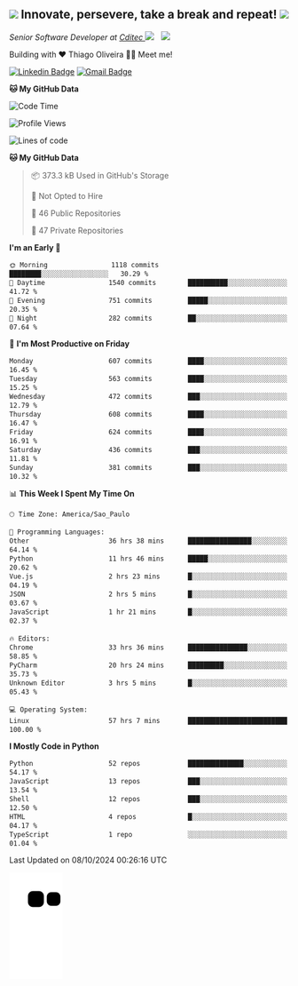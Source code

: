 <h2><img src="https://emojis.slackmojis.com/emojis/images/1531849430/4246/blob-sunglasses.gif?1531849430" width="30"/> Innovate, persevere, take a break and repeat! <img src="https://media.giphy.com/media/12oufCB0MyZ1Go/giphy.gif" width="50"></h2>
<img align='right' src="https://media.giphy.com/media/M9gbBd9nbDrOTu1Mqx/giphy.gif" width="230">
<p><em>Senior Software Developer at <a href="https://www.cditec.com.br/">Cditec
</a><img src="https://media.giphy.com/media/WUlplcMpOCEmTGBtBW/giphy.gif" width="30"> 
</em></p>



Building with ❤️ Thiago Oliveira 👋🏽 Meet me!

[![Linkedin Badge](https://img.shields.io/badge/-Thiago-blue?style=flat-square&logo=Linkedin&logoColor=white&link=https://www.linkedin.com/in/tgmarinho/)](https://www.linkedin.com/in/thiagoceconelo/) 
[![Gmail Badge](https://img.shields.io/badge/-thiceconelo@gmail.com-c14438?style=flat-square&logo=Gmail&logoColor=white&link=mailto:thiceconelo@gmail.com)](mailto:thiceconelo@gmail.com)

</em></p>

<!-- <span style="height ">
![Anurag's GitHub stats](https://github-readme-stats.vercel.app/api?username=arthurspk&show_icons=true&theme=tokyonight)
</span> -->

**🐱 My GitHub Data** 
<!--START_SECTION:waka-->
![Code Time](http://img.shields.io/badge/Code%20Time-1%2C929%20hrs%203%20mins-blue)

![Profile Views](http://img.shields.io/badge/Profile%20Views-0-blue)

![Lines of code](https://img.shields.io/badge/From%20Hello%20World%20I%27ve%20Written-5.1%20million%20lines%20of%20code-blue)

**🐱 My GitHub Data** 

> 📦 373.3 kB Used in GitHub's Storage 
 > 
> 🚫 Not Opted to Hire
 > 
> 📜 46 Public Repositories 
 > 
> 🔑 47 Private Repositories 
 > 
**I'm an Early 🐤** 

```text
🌞 Morning                1118 commits        ████████░░░░░░░░░░░░░░░░░   30.29 % 
🌆 Daytime                1540 commits        ██████████░░░░░░░░░░░░░░░   41.72 % 
🌃 Evening                751 commits         █████░░░░░░░░░░░░░░░░░░░░   20.35 % 
🌙 Night                  282 commits         ██░░░░░░░░░░░░░░░░░░░░░░░   07.64 % 
```
📅 **I'm Most Productive on Friday** 

```text
Monday                   607 commits         ████░░░░░░░░░░░░░░░░░░░░░   16.45 % 
Tuesday                  563 commits         ████░░░░░░░░░░░░░░░░░░░░░   15.25 % 
Wednesday                472 commits         ███░░░░░░░░░░░░░░░░░░░░░░   12.79 % 
Thursday                 608 commits         ████░░░░░░░░░░░░░░░░░░░░░   16.47 % 
Friday                   624 commits         ████░░░░░░░░░░░░░░░░░░░░░   16.91 % 
Saturday                 436 commits         ███░░░░░░░░░░░░░░░░░░░░░░   11.81 % 
Sunday                   381 commits         ███░░░░░░░░░░░░░░░░░░░░░░   10.32 % 
```


📊 **This Week I Spent My Time On** 

```text
🕑︎ Time Zone: America/Sao_Paulo

💬 Programming Languages: 
Other                    36 hrs 38 mins      ████████████████░░░░░░░░░   64.14 % 
Python                   11 hrs 46 mins      █████░░░░░░░░░░░░░░░░░░░░   20.62 % 
Vue.js                   2 hrs 23 mins       █░░░░░░░░░░░░░░░░░░░░░░░░   04.19 % 
JSON                     2 hrs 5 mins        █░░░░░░░░░░░░░░░░░░░░░░░░   03.67 % 
JavaScript               1 hr 21 mins        █░░░░░░░░░░░░░░░░░░░░░░░░   02.37 % 

🔥 Editors: 
Chrome                   33 hrs 36 mins      ███████████████░░░░░░░░░░   58.85 % 
PyCharm                  20 hrs 24 mins      █████████░░░░░░░░░░░░░░░░   35.73 % 
Unknown Editor           3 hrs 5 mins        █░░░░░░░░░░░░░░░░░░░░░░░░   05.43 % 

💻 Operating System: 
Linux                    57 hrs 7 mins       █████████████████████████   100.00 % 
```

**I Mostly Code in Python** 

```text
Python                   52 repos            ██████████████░░░░░░░░░░░   54.17 % 
JavaScript               13 repos            ███░░░░░░░░░░░░░░░░░░░░░░   13.54 % 
Shell                    12 repos            ███░░░░░░░░░░░░░░░░░░░░░░   12.50 % 
HTML                     4 repos             █░░░░░░░░░░░░░░░░░░░░░░░░   04.17 % 
TypeScript               1 repo              ░░░░░░░░░░░░░░░░░░░░░░░░░   01.04 % 
```




 Last Updated on 08/10/2024 00:26:16 UTC
<!--END_SECTION:waka-->

![Snake animation](https://github.com/rafaballerini/rafaballerini/blob/output/github-contribution-grid-snake.svg)


<!---
ceconelo/ceconelo is a ✨ special ✨ repository because its `README.md` (this file) appears on your GitHub profile.
You can click the Preview link to take a look at your changes.
--->
